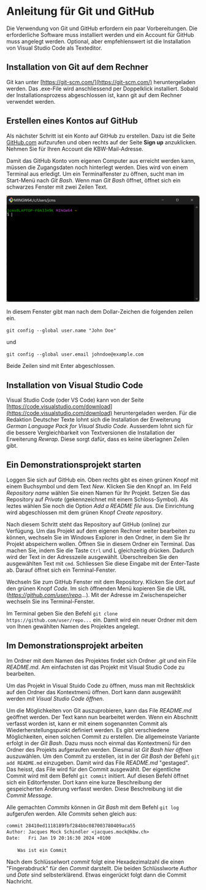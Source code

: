 # Anleitung für Git und GitHub

Die Verwendung von Git und GitHub erfordern ein paar Vorbereitungen.
Die erforderliche Software muss installiert werden und ein Account für
GitHub muss angelegt werden. Optional, aber empfehlenswert ist die
Installation von Visual Studio Code als Texteditor.

## Installation von Git auf dem Rechner

Git kan unter [https://git-scm.com/](https://git-scm.com/)
heruntergeladen werden. Das .exe-File wird anschliessend per Doppelklick
installiert. Sobald der Installationsprozess abgeschlossen ist, kann git
auf dem Rechner verwendet werden.

## Erstellen eines Kontos auf GitHub

Als nächster Schritt ist ein Konto auf GitHub zu erstellen. Dazu ist die
Seite [GitHub.com](https://github.com/) aufzurufen und oben rechts auf
der Seite **Sign up** anzuklicken. Nehmen Sie für Ihren Account die
KBW-Mail-Adresse.

Damit das GitHub Konto vom eigenen Computer aus erreicht werden kann,
müssen die Zugangsdaten noch hinterlegt werden. Dies wird von einem
Terminal aus erledigt. Um ein Terminalfenster zu öffnen, sucht man im
Start-Menü nach *Git Bash*. Wenn man *Git Bash* öffnet, öffnet sich ein
schwarzes Fenster mit zwei Zeilen Text.

![Git Bash](git_bash.png)

In diesem Fenster gibt man nach dem Dollar-Zeichen die folgenden zeilen
ein.

`git config --global user.name "John Doe"`

und

`git config --global user.email johndoe@example.com`

Beide Zeilen sind mit Enter abgeschlossen.

## Installation von Visual Studio Code

Visual Studio Code (oder VS Code) kann von der Seite
[https://code.visualstudio.com/download](https://code.visualstudio.com/download)
heruntergeladen werden. Für die Redaktion Deutscher Texte lohnt sich die
Installation der Erweiterung *German Language Pack for Visual Studio
Code*. Ausserdem lohnt sich für die bessere Vergleichbarkeit von
Textversionen die Installation der Erweiterung *Rewrap*. Diese sorgt
dafür, dass es keine überlagnen Zeilen gibt.

## Ein Demonstrationsprojekt starten

Loggen Sie sich auf GitHub ein. Oben rechts gibt es einen grünen Knopf
mit einem Buchsymbol und dem Text *New*. Klicken Sie den Knopf an. Im
Feld *Repository name* wählen Sie einen Namen für Ihr Projekt. Setzen
Sie das Repository auf *Private* (gekennzeichnet mit einem
Schloss-Symbol). Als leztes wählen Sie noch die Option *Add a README
file* aus. Die Einrichtung wird abgeschlossen mit dem grünen Knopf
*Create repository*.

Nach diesem Schritt steht das Repository auf GitHub (online) zur
Verfügung. Um das Projekt auf dem eigenen Rechner weiter bearbeiten zu
können, wechseln Sie im Windows Explorer in den Ordner, in dem Sie Ihr
Projekt abspeichern wollen. Öffnen Sie in diesem Ordner ein Terminal.
Das machen Sie, indem Sie die Taste `Ctrl` und L gleichzeitig drücken.
Dadurch wird der Text in der Adresszeile ausgewählt. Überschreiben Sie
den ausgewählten Text mit `cmd`. Schliessen Sie diese Eingabe mit der
Enter-Taste ab. Darauf öffnet sich ein Terminal-Fenster.

Wechseln Sie zum GitHub Fenster mit dem Repository. Klicken Sie dort auf
den grünen Knopf *Code*. Im sich öffnenden Menü kopieren Sie die URL
(*https://github.com/user/repo...*). Mit der Adresse im Zwischenspeicher
wechseln Sie ins Terminal-Fenster.

Im Terminal geben Sie den Befehl `git clone
https://github.com/user/repo...` ein. Damit wird ein neuer Ordner mit
dem von Ihnen gewählten Namen des Projektes angelegt.

## Im Demonstrationsprojekt arbeiten

Im Ordner mit dem Namen des Projektes findet sich Ordner *.git* und ein
File *README.md*. Am einfachsten ist das Projekt mit Visual Studio Code
zu bearbeiten.

Um das Projekt in Visual Stuido Code zu öffnen, muss man mit Rechtsklick
auf den Ordner das Kontextmenü öffnen. Dort kann dann ausgewählt werden
*mit Visual Studio Code öffnen*.

Um die Möglichkeiten von Git auszuprobieren, kann das File *README.md*
geöffnet werden. Der Text kann nun bearbeitet werden. Wenn ein Abschnitt
verfasst worden ist, kann er mit einem sogenannten Commit als
Wiederherstellungspunkt definiert werden. Es gibt verschiedene
Möglichkeiten, einen solchen Commit zu erstellen. Die allgemeinste
Variante erfolgt in der *Git Bash*. Dazu muss noch einmal das
Kontextmenü für den Ordner des Projekts aufgeraufen werden. Diesmal ist
*Git Bash hier öffnen* auszuwählen. Um den Commit zu erstellen, ist in
der *Git Bash* der Befehl `git add README.md` einzugeben. Damit wird das
File *README.md* "gestaged". Das heisst, das File wird für den Commit
ausgewählt. Der eigentliche Commit wird mit dem Befehl `git commit`
initiert. Auf diesen Befehl öffnet sich ein Editorfenster. Dort kann
eine kurze Beschreibung der gespeicherten Änderung verfasst werden.
Diese Beschreibung ist die *Commit Message*.

Alle gemachten *Commits* können in *Git Bash* mit dem Befehl `git log`
aufgerufen werden. Alle *Commits* sehen gleich aus:

```
commit 28410ed1118189fbf284bbc087003780409aca55
Author: Jacques Mock Schindler <jacques.mock@kbw.ch>
Date:   Fri Jan 19 20:16:30 2024 +0100

    Was ist ein Commit
```

Nach dem Schlüsselwort *commit* folgt eine Hexadezimalzahl die einen
"Fingerabdruck" für den *Commit* darstellt. Die beiden Schlüsslworte
*Author* und *Date* sind selbsterklärend. Etwas eingerückt folgt dann
die Commit Nachricht.